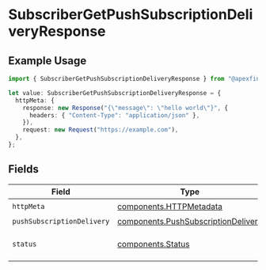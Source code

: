 # SubscriberGetPushSubscriptionDeliveryResponse

## Example Usage

```typescript
import { SubscriberGetPushSubscriptionDeliveryResponse } from "@apexfintechsolutions/ascend-sdk/models/operations";

let value: SubscriberGetPushSubscriptionDeliveryResponse = {
  httpMeta: {
    response: new Response("{\"message\": \"hello world\"}", {
      headers: { "Content-Type": "application/json" },
    }),
    request: new Request("https://example.com"),
  },
};
```

## Fields

| Field                                                                                      | Type                                                                                       | Required                                                                                   | Description                                                                                |
| ------------------------------------------------------------------------------------------ | ------------------------------------------------------------------------------------------ | ------------------------------------------------------------------------------------------ | ------------------------------------------------------------------------------------------ |
| `httpMeta`                                                                                 | [components.HTTPMetadata](../../models/components/httpmetadata.md)                         | :heavy_check_mark:                                                                         | N/A                                                                                        |
| `pushSubscriptionDelivery`                                                                 | [components.PushSubscriptionDelivery](../../models/components/pushsubscriptiondelivery.md) | :heavy_minus_sign:                                                                         | OK                                                                                         |
| `status`                                                                                   | [components.Status](../../models/components/status.md)                                     | :heavy_minus_sign:                                                                         | INVALID_ARGUMENT: The request was not well formed.                                         |